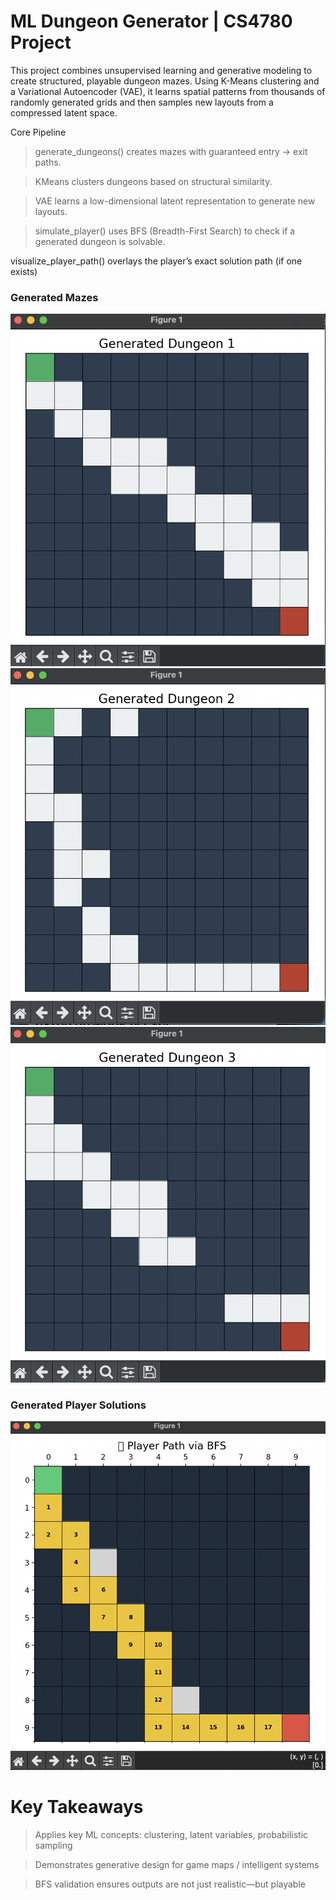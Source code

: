 # ML Dungeon Generator | CS4780 Project 

This project combines unsupervised learning and generative modeling to create structured, playable dungeon mazes. Using K-Means clustering and a Variational Autoencoder (VAE), it learns spatial patterns from thousands of randomly generated grids and then samples new layouts from a compressed latent space.


Core Pipeline
>generate_dungeons() creates mazes with guaranteed entry → exit paths.

>KMeans clusters dungeons based on structural similarity.

>VAE learns a low-dimensional latent representation to generate new layouts.

>simulate_player() uses BFS (Breadth-First Search) to check if a generated dungeon is solvable.


visualize_player_path() overlays the player’s exact solution path (if one exists)

### Generated Mazes
![mazes](mazes/maze1.png)
![mazes](mazes/maze2.png)
![mazes](mazes/maze3.png)


### Generated Player Solutions 
![player_paths](player_paths/path1.png) 


# Key Takeaways
>Applies key ML concepts: clustering, latent variables, probabilistic sampling

>Demonstrates generative design for game maps / intelligent systems

>BFS validation ensures outputs are not just realistic—but playable
